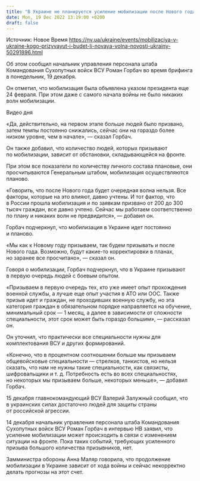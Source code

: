```yaml
---
title: "В Украине не планируется усиление мобилизации после Нового года, в приоритете люди с боевым опытом"
date: Mon, 19 Dec 2022 13:19:00 +0200
draft: false
---
```

Источник: Новое Время https://nv.ua/ukraine/events/mobilizaciya-v-ukraine-kogo-prizyvayut-i-budet-li-novaya-volna-novosti-ukrainy-50291896.html


 Об этом сообщил начальник управления персонала штаба Командования Сухопутных войск ВСУ Роман Горбач во время брифинга в понедельник, 19 декабря.

Он отметил, что мобилизация была объявлена указом президента еще 24 февраля. При этом даже с самого начала войны не было никаких волн мобилизации.

 Видео дня   

«Да, действительно, на первом этапе больше людей было призвано, затем темпы постоянно снижались, сейчас они на гораздо более низком уровне, чем в начале», — сказал Горбач.

Он также добавил, что количество людей, которых призывают по мобилизации, зависит от обстановки, складывающейся на фронте.

При этом все показатели по количеству личного состава плановые, они просчитываются Генеральным штабом, мобилизация осуществляются планово.

«Говорить, что после Нового года будет очередная волна нельзя. Все факторы, которые на это влияют, давно учтены. И тот фактор, что в России прошла мобилизация и по заявкам призвано от 200 до 300 тысяч граждан, все давно учтено. Сейчас мы работаем соответственно по плану и никаких волн не предвидится», — добавил он.

Горбач подчеркнул, что мобилизация в Украине идет постоянно и планово.

«Мы как к Новому году призываем, так будем призывать и после Нового года. Возможно, будут какие-то корректировки в планах, но заранее все просчитано», — сказал он.

Говоря о мобилизации, Горбач подчеркнул, что в Украине призывают в первую очередь людей с боевым опытом.

«Призываем в первую очередь тех, кто уже имеет опыт прохождения военной службы, а лучше еще опыт участия в АТО или ООС. Также призыв идет и граждан, не проходивших военную службу, но эта категория граждан в обязательном порядке направляется на обучение, минимальный срок — 1 месяц, а далее в зависимости от сложности специальности, этот срок может быть гораздо большим», — рассказал он.

Он уточнил, что практически все специальности нужны для комплектования ВСУ и других формирований.

«Конечно, что в процентном соотношении больше мы призываем общевойсковые специальности — стрелков, танкистов, но нельзя сказать, что нам не нужны такие специальности, как связисты, шифровальщики и т. д. Потребность есть во всех специальностях, но некоторых мы призываем больше, некоторых меньше», — добавил Горбач.

 15 декабря главнокомандующий ВСУ Валерий Залужный сообщил, что в украинских силах достаточно людей для защиты страны от российской агрессии.

 14 декабря начальник управления персонала штаба Командования Сухопутных войск ВСУ Роман Горбач в интервью НВ заявил, что усиление мобилизации может происходить в связи с изменением ситуации на фронте. Пока таких событий, требующих усиленного призыва большого количества призывников, нет.

 Замминистра обороны Анна Маляр говорила, что продолжение мобилизации в Украине зависит от хода войны и сейчас некорректно делать прогнозы на этот счет.
